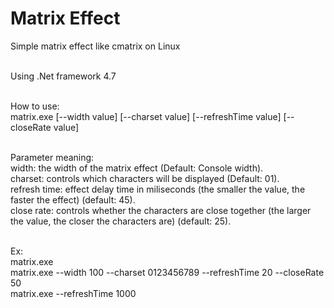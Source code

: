 # Matrix Effect
Simple matrix effect like cmatrix on Linux <br /> <br />

Using .Net framework 4.7<br /> <br />

How to use:<br />
matrix.exe [--width value] [--charset value] [--refreshTime value] [--closeRate value] <br /><br />

Parameter meaning:<br />
width: the width of the matrix effect (Default: Console width).<br />
charset: controls which characters will be displayed (Default: 01).<br />
refresh time: effect delay time in miliseconds (the smaller the value, the faster the effect) (default: 45).<br />
close rate: controls whether the characters are close together (the larger the value, the closer the characters are) (default: 25).<br /><br />

Ex: <br />
matrix.exe<br />
matrix.exe --width 100 --charset 0123456789 --refreshTime 20 --closeRate 50<br />
matrix.exe --refreshTime 1000<br />
